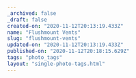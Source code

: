 ```yaml
---
_archived: false
_draft: false
created-on: "2020-11-12T20:13:19.433Z"
name: "Flushmount Vents"
slug: "flushmount-vents"
updated-on: "2020-11-12T20:13:19.433Z"
published-on: "2020-11-12T20:18:15.629Z"
tags: "photo_tags"
layout: "single-photo-tags.html"
---
```



